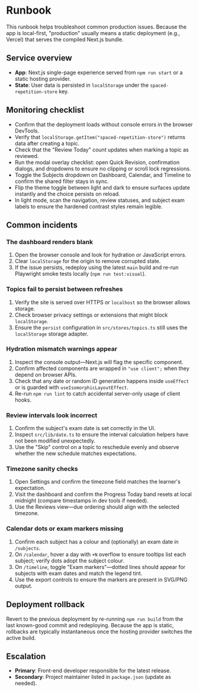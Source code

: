 # Runbook

This runbook helps troubleshoot common production issues. Because the app is local-first, "production" usually means a static deployment (e.g., Vercel) that serves the compiled Next.js bundle.

## Service overview

- **App**: Next.js single-page experience served from `npm run start` or a static hosting provider.
- **State**: User data is persisted in `localStorage` under the `spaced-repetition-store` key.

## Monitoring checklist

- Confirm that the deployment loads without console errors in the browser DevTools.
- Verify that `localStorage.getItem("spaced-repetition-store")` returns data after creating a topic.
- Check that the "Review Today" count updates when marking a topic as reviewed.
- Run the modal overlay checklist: open Quick Revision, confirmation dialogs, and dropdowns to ensure no clipping or scroll lock regressions.
- Toggle the Subjects dropdown on Dashboard, Calendar, and Timeline to confirm the shared filter stays in sync.
- Flip the theme toggle between light and dark to ensure surfaces update instantly and the choice persists on reload.
- In light mode, scan the navigation, review statuses, and subject exam labels to ensure the hardened contrast styles remain legible.

## Common incidents

### The dashboard renders blank

1. Open the browser console and look for hydration or JavaScript errors.
2. Clear `localStorage` for the origin to remove corrupted state.
3. If the issue persists, redeploy using the latest `main` build and re-run Playwright smoke tests locally (`npm run test:visual`).

### Topics fail to persist between refreshes

1. Verify the site is served over HTTPS or `localhost` so the browser allows storage.
2. Check browser privacy settings or extensions that might block `localStorage`.
3. Ensure the `persist` configuration in `src/stores/topics.ts` still uses the `localStorage` storage adapter.

### Hydration mismatch warnings appear

1. Inspect the console output—Next.js will flag the specific component.
2. Confirm affected components are wrapped in `"use client";` when they depend on browser APIs.
3. Check that any date or random ID generation happens inside `useEffect` or is guarded with `useIsomorphicLayoutEffect`.
4. Re-run `npm run lint` to catch accidental server-only usage of client hooks.

### Review intervals look incorrect

1. Confirm the subject's exam date is set correctly in the UI.
2. Inspect `src/lib/date.ts` to ensure the interval calculation helpers have not been modified unexpectedly.
3. Use the "Skip" control on a topic to reschedule evenly and observe whether the new schedule matches expectations.

### Timezone sanity checks

1. Open Settings and confirm the timezone field matches the learner's expectation.
2. Visit the dashboard and confirm the Progress Today band resets at local midnight (compare timestamps in dev tools if needed).
3. Use the Reviews view—due ordering should align with the selected timezone.

### Calendar dots or exam markers missing

1. Confirm each subject has a colour and (optionally) an exam date in `/subjects`.
2. On `/calendar`, hover a day with `+N` overflow to ensure tooltips list each subject; verify dots adopt the subject colour.
3. On `/timeline`, toggle "Exam markers"—dotted lines should appear for subjects with exam dates and match the legend tint.
4. Use the export controls to ensure the markers are present in SVG/PNG output.

## Deployment rollback

Revert to the previous deployment by re-running `npm run build` from the last known-good commit and redeploying. Because the app is static, rollbacks are typically instantaneous once the hosting provider switches the active build.

## Escalation

- **Primary**: Front-end developer responsible for the latest release.
- **Secondary**: Project maintainer listed in `package.json` (update as needed).
